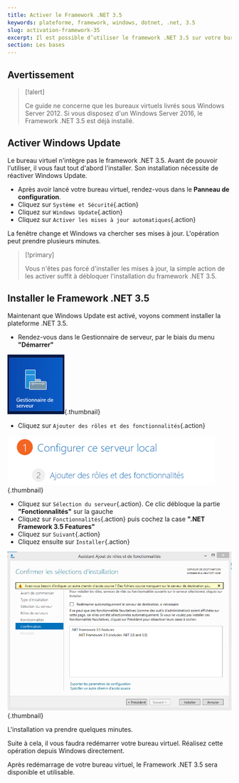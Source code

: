 ```yaml
---
title: Activer le Framework .NET 3.5
keywords: plateforme, framework, windows, dotnet, .net, 3.5
slug: activation-framework-35
excerpt: Il est possible d’utiliser le framework .NET 3.5 sur votre bureau virtuel. Voyons la methode permettant de l’installer.
section: Les bases
---
```



## Avertissement


> [!alert]
>
> Ce guide ne concerne que les bureaux virtuels livrés sous Windows Server 2012.
> Si vous disposez d'un Windows Server 2016, le Framework .NET 3.5 est déjà installé.
> 


## Activer Windows Update
Le bureau virtuel n'intègre pas le framework .NET 3.5. Avant de pouvoir l'utiliser, il vous faut tout d'abord l'installer. Son installation nécessite de réactiver Windows Update.

- Après avoir lancé votre bureau virtuel, rendez-vous dans le **Panneau de configuration**.
- Cliquez sur `Système et Sécurité`{.action}
- Cliquez sur `Windows Update`{.action}
- Cliquez sur `Activer les mises à jour automatiques`{.action}

La fenêtre change et Windows va chercher ses mises à jour. L'opération peut prendre plusieurs minutes.



> [!primary]
>
> Vous n'êtes pas forcé d'installer les mises à jour, la simple action de les
> activer suffit à débloquer l'installation du framework .NET 3.5.
> 


## Installer le Framework .NET 3.5
Maintenant que Windows Update est activé, voyons comment installer la plateforme .NET 3.5.

- Rendez-vous dans le Gestionnaire de serveur, par le biais du menu **"Démarrer"**

![Gestionnaire de serveur](images/1202.png){.thumbnail}

- Cliquez sur `Ajouter des rôles et des fonctionnalités`{.action}

![Gestionnaire de serveur](images/1200.png){.thumbnail}

- Cliquez sur `Sélection du serveur`{.action}. Ce clic débloque la partie **"Fonctionnalités"** sur la gauche
- Cliquez sur `Fonctionnalités`{.action} puis cochez la case **".NET Framework 3.5 Features"**
- Cliquez sur `Suivant`{.action}
- Cliquez ensuite sur `Installer`{.action}

![Installation du Framework .NET 3.5](images/1201.png){.thumbnail}


L'installation va prendre quelques minutes.

Suite à cela, il vous faudra redémarrer votre bureau virtuel. Réalisez cette opération depuis Windows directement.

Après redémarrage de votre bureau virtuel, le Framework .NET 3.5 sera disponible et utilisable.